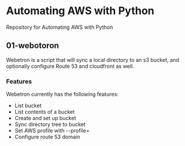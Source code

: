 # Automating AWS with Python
Repository for Automating AWS with Python

## 01-webotoron

Webetron is a script that will sync a local directory to an s3 bucket, and optionally configure Route 53 and
cloudfront as well.

### Features

Webetron currently has the following features:

- List bucket
- List contents of a bucket
- Create and set up bucket
- Sync directory tree to bucket
- Set AWS profile with --profile=<profileName>
- Configure route 53 domain